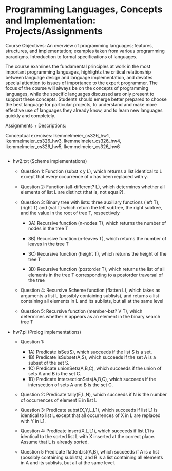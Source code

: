 # Programming Languages, Concepts and Implementation: Projects/Assignments

Course Objectives: An overview of programming languages; features, structures, and implementation;
examples taken from various programming paradigms. Introduction to formal specifications of languages. 

The course examines the fundamental principles at work in the most important programming languages, highlights the critical relationship between language design and language implementation, and devotes special attention to issues of importance to the expert programmer. The focus of the course will always be on the concepts of programming languages, while the specific languages discussed are only present to support these concepts. Students should emerge better prepared to choose the best language for particular projects, to understand and make more effective use of languages they already know, and to learn new languages quickly and completely.

Assignments + Descriptions:

Conceptual exercises: lkemmelmeier_cs326_hw1, lkemmelmeier_cs326_hw3, lkemmelmeier_cs326_hw4, lkemmelmeier_cs326_hw5, lkemmelmeier_cs326_hw6
##
 

* hw2.txt (Scheme implementations)

  *  Question 1: Function (subst x y L), which returns a list identical to L except that every occurrence of x has been replaced with y.
    
  *  Question 2: Function (all-different? L), which determines whether all elements of list L are distinct (that is, not equal?).
 
  *  Question 3: Binary tree with lists: three auxiliary functions (left T), (right T) and (val T) which return the left subtree, the right subtree, and the value in the root of tree T, respectively
 
     * 3A) Recursive function (n-nodes T), which returns the number of nodes in the tree T
 
     * 3B) Recursive function (n-leaves T), which returns the number of leaves in the tree T
 
     * 3C) Recursive function (height T), which returns the height of
the tree T

     * 3D) Recursive function (postorder T), which returns the list of all elements in the tree T corresponding to a postorder traversal of the tree

  * Question 4: Recursive Scheme function (flatten L), which takes as arguments a list L (possibly containing sublists), and returns a list containing all elements in L and its sublists, but all at the same level
 
  * Question 5: Recursive function (member-bst? V T), which determines whether V appears as an element in the binary search tree T
 
   

* hw7.pl (Prolog implementations)

  * Question 1:

    * 1A) Predicate isSet(S), which succeeds if the list S is a set.
    * 1B) Predicate isSubset(A,S), which succeeds if the set A is a subset of the set S.
    * 1C) Predicate unionSets(A,B,C), which succeeds if the union of sets A and B is the set C.
    * 1D) Predicate intersectionSets(A,B,C), which succeeds if the intersection of sets A and B is the set C.
  
  * Question 2: Predicate tally(E,L,N), which succeeds if N is the number of occurrences of element E in list L

  * Question 3: Predicate subst(X,Y,L,L1), which succeeds if list L1 is identical to list L except that all occurrences of X in L are replaced with Y in L1.

  * Question 4: Predicate insert(X,L,L1), which succeeds if list L1 is identical to the sorted list L with X inserted at the correct place. Assume that L is already sorted.

  * Question 5 Predicate flattenList(A,B), which succeeds if A is a list (possibly containing sublists), and B is a list containing all elements in A and its sublists, but all at the same level.
